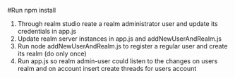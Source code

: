 #Run npm install

1. Through realm studio reate a realm administrator user and update its credentials in app.js
2. Update realm server instances in app.js and addNewUserAndRealm.js
3. Run node addNewUserAndRealm.js to register a regular user and create its realm (do only once)
4. Run app.js so realm admin-user could listen to the changes on users realm and on account insert create threads for users account